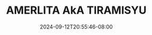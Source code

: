 --- 
title: "AMERLITA AkA TIRAMISYU"
description: "streaming bokep AMERLITA AkA TIRAMISYU  tele full baru"
date: 2024-09-12T20:55:46-08:00
file_code: "lqm2v06upm3h"
draft: false
cover: "glejraj4ihhkofg0.jpg"
tags: ["AMERLITA", "AkA", "TIRAMISYU", "bokep-indo", "bokep-viral", "bokep-ig"]
length: 1365
fld_id: "1483155"
foldername: "Amerlita 1"
categories: ["Amerlita 1"]
views: 0
---